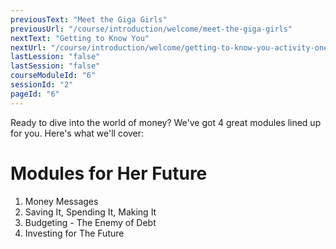 ```yaml
---
previousText: "Meet the Giga Girls"
previousUrl: "/course/introduction/welcome/meet-the-giga-girls"
nextText: "Getting to Know You"
nextUrl: "/course/introduction/welcome/getting-to-know-you-activity-one"
lastLession: "false"
lastSession: "false"
courseModuleId: "6"
sessionId: "2"
pageId: "6"
---
```



<sparkle-character-intro position="right" character="jen">
Ready to dive into the world of money? We've got 4 great modules lined up for you. Here's what we'll cover: 
</sparkle-character-intro>


# Modules for Her Future

1. Money Messages
2. Saving It, Spending It, Making It
3. Budgeting - The Enemy of Debt
4. Investing for The Future

